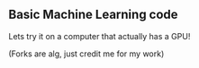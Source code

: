## Basic Machine Learning code
Lets try it on a computer that actually has a GPU!

(Forks are alg, just credit me for my work)